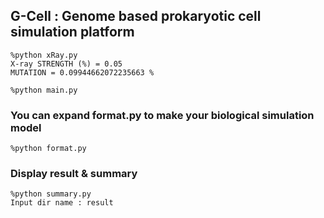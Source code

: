 ## G-Cell : Genome based prokaryotic cell simulation platform
```shell
%python xRay.py
X-ray STRENGTH (%) = 0.05
MUTATION = 0.09944662072235663 %

%python main.py
```

### You can expand format.py to make your biological simulation model
```shell
%python format.py
```

### Display  result & summary
```shell
%python summary.py
Input dir name : result
```
